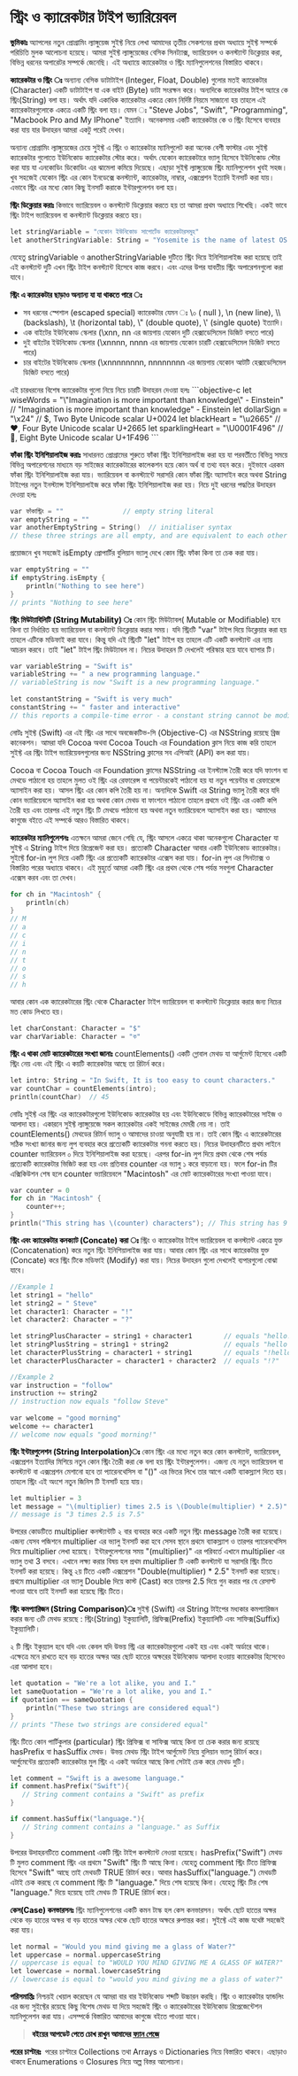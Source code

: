 স্ট্রিং ও ক্যারেকটার টাইপ ভ্যারিয়েবল
===========================================

<strong><span style="color:#000000;">ভুমিকাঃ</span></strong>
অ্যাপলের নতুন প্রোগ্রামিং ল্যাঙ্গুয়েজ সুইফ্ট নিয়ে লেখা আমাদের তৃতীয় সেকশনের প্রথম অধ্যায়ে সুইফ্ট সম্পর্কে পরিচিতি মুলক আলোচনা হয়েছে। আমরা সুইফ্ট ল্যাঙ্গুয়েজের বেসিক সিনট্যাক্স, ভ্যারিয়েবল ও কনস্ট্যান্ট ডিক্লেয়ার করা, বিভিন্ন ধরনের অপারেটর সম্পর্কে জেনেছি। এই অধ্যায়ে ক্যারেকটার ও স্ট্রিং ম্যানিপুলেশনের বিস্তারিত থাকবে। 

<strong><span style="color:#000000;">ক্যারেকটার ও স্ট্রিং ঃ </span></strong>
অন্যান্য বেসিক ডাটাটাইপ (Integer, Float, Double) গুলোর মতই ক্যারেকটার (Character) একটি ডাটাটাইপ যা এক বাইট (Byte) ডাটা সংরক্ষন করে। অন্যদিকে ক্যারেকটার টাইপ অ্যারে কে স্ট্রিং(String) বলা হয়। অর্থাৎ যদি একাধিক ক্যারেকটার একত্রে কোন নির্দিষ্ট নিয়মে সাজানো হয় তাহলে এই ক্যারেকটারগুলোকে একত্রে একটি স্ট্রিং বলা হয়। যেমন ঃ "Steve Jobs", "Swift", "Programming", "Macbook Pro and My IPhone" ইত্যাদি। অনেকসময় একটি ক্যারেকটার কে ও স্ট্রিং হিসেবে ব্যবহার করা যায় যার উদাহরন আমরা একটু পরেই দেখব।  

অন্যান্য প্রোগ্রামিং ল্যাঙ্গুয়েজের চেয়ে সুইফ্ট এ স্ট্রিং ও ক্যারেকটার ম্যানিপুলেট করা অনেক বেশী ফাস্টার এবং সুইফ্ট ক্যারেকটার গুলোতে ইউনিকোড ক্যারেকটার স্টোর করে। অর্থাৎ যেকোন ক্যারেকটারে ভ্যালু হিসেবে ইউনিকোড স্টোর করা যায় যা এনকোডিং ডিকোডিং এর ঝামেলা কমিয়ে দিয়েছে। এছাড়া সুইফ্ট ল্যাঙ্গুয়েজে স্ট্রিং ম্যানিপুলেশন খুবই সহজ। খুব সহজেই যেকোন স্ট্রিং এর কোন ইনডেক্সে কনস্ট্যান্ট, ক্যারেকটার, নাম্বার, এক্সপ্রেশন ইত্যাদি ইনসার্ট করা যায়। এভাবে স্ট্রিং এর মধ্যে কোন কিছু ইনসার্ট করাকে ইন্টারপুলেশন বলা হয়।

<strong><span style="color:#000000;">স্ট্রিং ডিক্লেয়ার করাঃ</span></strong>
কিভাবে ভ্যারিয়েবল ও কনস্ট্যান্ট ডিক্লেয়ার করতে হয় তা আমরা প্রথম অধ্যায়ে শিখেছি। একই ভাবে স্ট্রিং টাইপ ভ্যারিয়েবল বা কনস্ট্যান্ট ডিক্লেয়ার করতে হয়।
```objective-c
let stringVariable = "যেকোন ইউনিকোড সাপোর্টেড ক্যারেকটারসমুহ"
let anotherStringVariable: String = "Yosemite is the name of latest OS X"
``` 
যেহেতু stringVariable ও anotherStringVariable দুটিতে স্ট্রিং দিয়ে ইনিশিয়ালাইজ করা হয়েছে তাই এই কনস্ট্যান্ট দুটি এখন স্ট্রিং টাইপ কনস্ট্যান্ট হিসেবে কাজ করবে। এবং এদের উপর যাবতীয় স্ট্রিং অপারেশনগুলো করা যাবে।

<strong><span style="color:#000000;">স্ট্রিং এ ক্যারেকটার ছাড়াও অন্যান্য যা যা থাকতে পারে ঃ</span></strong>
<ul>
	<li>সব ধরনের স্পেশাল (escaped special) ক্যারেকটার যেমন ঃ \০ ( null ), \n (new line), \\ (backslash), \t (horizontal tab), \" (double quote), \' (single quote) ইত্যাদি।</li>
	<li>এক বাইটের ইউনিকোড স্কেলার (\xnn, nn এর জায়গায় যেকোন দুটি হেক্সাডেসিমেল ডিজিট বসতে পারে)</li>
	<li>দুই বাইটের ইউনিকোড স্কেলার (\xnnnn, nnnn এর জায়গায় যেকোন চারটি হেক্সাডেসিমেল ডিজিট বসতে পারে)</li>
        <li>চার বাইটের ইউনিকোড স্কেলার (\xnnnnnnnn, nnnnnnnn এর জায়গায় যেকোন আটটি হেক্সাডেসিমেল ডিজিট বসতে পারে)</li>
</ul>
এই চারধরনের বিশেষ ক্যারেকটার গুলো নিয়ে নিচে চারটি উদাহরন দেওয়া হলঃ
```objective-c
let wiseWords = "\"Imagination is more important than knowledge\" - Einstein"
// "Imagination is more important than knowledge" - Einstein
let dollarSign = "\x24"        // $,  Two Byte Unicode scalar U+0024
let blackHeart = "\u2665"      // ♥,  Four Byte Unicode scalar U+2665
let sparklingHeart = "\U0001F496"  // 💖, Eight Byte Unicode scalar U+1F496
``` 

<strong><span style="color:#000000;">ফাঁকা স্ট্রিং ইনিশিয়ালাইজ করাঃ</span></strong>
সাধারনত প্রোগ্রামের শুরুতে ফাঁকা স্ট্রিং ইনিশিয়ালাইজ করা হয় যা পরবর্তীতে বিভিন্ন সময়ে বিভিন্ন অপারেশনের মাধ্যমে বড় সাইজের ক্যারেকটারের কালেকশন হয়ে কোন অর্থ বা তথ্য বহন করে। দুইভাবে এরকম ফাঁকা স্ট্রিং ইনিশিয়ালাইজ করা যায়। ভ্যারিয়েবল বা কনস্ট্যান্টে সরাসরি কোন ফাঁকা স্ট্রিং অ্যাসাইন করে অথবা String টাইপের নতুন ইনস্ট্যান্স ইনিশিয়ালাইজ করে ফাঁকা স্ট্রিং ইনিশিয়ালাইজ করা হয়।  নিচে দুই ধরনের পদ্ধতির উদাহরন দেওয়া হলঃ
```objective-c
var ফাঁকাস্ট্রিং = ""               // empty string literal
var emptyString = ""
var anotherEmptyString = String()  // initialiser syntax
// these three strings are all empty, and are equivalent to each other
``` 

প্রয়োজনে খুব সহজেই isEmpty প্রোপার্টির বুলিয়ান ভ্যালু দেখে কোন স্ট্রিং ফাঁকা কিনা তা চেক করা যায়। 
```objective-c
var emptyString = ""
if emptyString.isEmpty {
    println("Nothing to see here")
}
// prints "Nothing to see here"
``` 

<strong><span style="color:#000000;">স্ট্রিং মিউট্যাবিলিটি (String Mutability) ঃ</span></strong>
কোন স্ট্রিং মিউট্যাবল( Mutable or Modifiable) হবে কিনা তা নির্ধারিত হয় ভ্যারিয়েবল বা কনস্ট্যান্ট ডিক্লেয়ার করার সময়। যদি স্ট্রিংটি "var" টাইপ দিয়ে ডিক্লেয়ার করা হয় তাহলে এটিকে মডিফাই করা যাবে। কিন্তু যদি এই স্ট্রিংটি "let" টাইপ হয় তাহলে এটি একটি কনস্ট্যান্ট এর ন্যায় আচরন করবে। তাই "let" টাইপ স্ট্রিং মিউট্যাবল না। নিচের উদাহরন টি দেখলেই পরিস্কার হয়ে যাবে ব্যাপার টি।
```objective-c
var variableString = "Swift is"
variableString += " a new programming language."
// variableString is now "Swift is a new programming language."
 
let constantString = "Swift is very much"
constantString += " faster and interactive"
// this reports a compile-time error - a constant string cannot be modified
``` 
<span style="color:#000000;">নোটঃ</span>
সুইফ্ট (Swift) এর এই স্ট্রিং এর সাথে অবজেকটিভ-সি (Objective-C) এর NSString রয়েছে ব্রিজ কানেকশন। আমরা যদি Cocoa অথবা Cocoa Touch এর Foundation ক্লাস নিয়ে কাজ করি তাহলে সুইফ্ট এর স্ট্রিং টাইপ ভ্যারিয়েবলগুলোর জন্য NSString ক্লাসের সব এপিআই (API) কল করা যায়। 

Cocoa বা Cocoa Touch এর Foundation ক্লাসের NSString এর ইনস্ট্যান্স তৈরী করে যদি ফাংশন বা মেথডে পাঠানো হয় তাহলে মুলত ওই স্ট্রিং এর রেফারেন্স বা পয়েন্টারকেই পাঠানো হয় যা নতুন পয়েন্টার বা রেফারেন্সে অ্যাসাইন করা হয়। আসল স্ট্রিং এর কোন কপি তৈরী হয় না। অন্যদিকে Swift এর String ভ্যালু তৈরী করে যদি কোন ভ্যারিয়েবলে অ্যাসাইন করা হয় অথবা কোন মেথড বা ফাংশনে পাঠানো তাহলে প্রথমে ওই স্ট্রিং এর একটি কপি তৈরী হয় এবং তারপর এই নতুন স্ট্রিং টি মেথডে পাঠানো হয় অথবা নতুন ভ্যারিয়েবলে অ্যাসাইন করা হয়।
আমাদের কাগুজে বইতে এই সম্পর্কে আরও বিস্তারিত থাকবে।

<strong><span style="color:#000000;">ক্যারেকটার ম্যানিপুলেশনঃ</span></strong>
এতক্ষনে আমরা জেনে গেছি যে, স্ট্রিং আসলে একত্রে থাকা অনেকগুলো Character যা সুইফ্ট এ String টাইপ দিয়ে রিপ্রেজেন্ট করা হয়। প্রত্যেকটি Character আবার একটি ইউনিকোড ক্যারেকটার। সুইফ্টে for-in লুপ দিয়ে একটি স্ট্রিং এর প্রত্যেকটি ক্যারেকটার এক্সেস করা যায়। for-in লুপ এর সিনট্যাক্স ও বিস্তারিত পরের অধ্যায়ে থাকবে। এই মুহুর্তে আমরা একটি স্ট্রিং এর প্রথম থেকে শেষ পর্যন্ত সবগুলা Character এক্সেস করব এবং তা দেখব।
```objective-c
for ch in "Macintosh" {
    println(ch)
}
// M
// a
// c
// i
// n
// t
// o 
// s
// h
``` 
আবার কোন এক ক্যারেকটারের স্ট্রিং থেকে Character টাইপ ভ্যারিয়েবল বা কনস্ট্যান্ট ডিক্লেয়ার করার জন্য নিচের মত কোড লিখতে হয়।
```objective-c
let charConstant: Character = "$"
var charVariable: Character = "ক"
``` 

<strong><span style="color:#000000;">স্ট্রিং এ থাকা মোট ক্যারেকটারের সংখ্যা জানাঃ</span></strong>
countElements() একটি গ্লোবাল মেথড যা আর্গুমেন্ট হিসেবে একটি স্ট্রিং নেয় এবং এই স্ট্রিং এ কয়টি ক্যারেকটার আছে তা রিটার্ন করে।
```objective-c
let intro: String = "In Swift, It is too easy to count characters."
var countChar = countElements(intro); 
println(countChar)  // 45
``` 

<span style="color:#000000;">নোটঃ</span>
সুইফ্ট এর স্ট্রিং এর ক্যারেকটারগুলো ইউনিকোড ক্যারেকটার হয় এবং ইউনিকোডে বিভিন্ন ক্যারেকটারের সাইজ ও আলাদা হয়। একারনে সুইফ্ট ল্যাঙ্গুয়েজে সকল ক্যারেকটার একই সাইজের মেমরী নেয় না। তাই countElements() মেথডের রিটার্ন ভ্যালু ও আমাদের চাওয়া অনুযায়ী হয় না। তাই কোন স্ট্রিং এ ক্যারেকটারের সঠিক সংখ্যা জানার জন্য লুপ ব্যবহার করে প্রত্যেকটি ক্যারেকটার গননা করতে হয়। নিচের উদাহরনটিতে প্রথম লাইনে counter ভ্যারিয়েবল ০ দিয়ে ইনিশিয়ালাইজ করা হয়েছে। এরপর for-in লুপ দিয়ে প্রথম থেকে শেষ পর্যন্ত প্রত্যেকটি ক্যারেকটার ভিজিট করা হয় এবং প্রতিবার counter এর ভ্যালু ১ করে বাড়ানো হয়। ফলে for-in টির এক্সিকিউশন শেষ হলে counter ভ্যারিয়েবলে "Macintosh" এর মোট ক্যারেকটারের সংখ্যা পাওয়া যাবে।   
```objective-c
var counter = 0
for ch in "Macintosh" {
    counter++;
}
println("This string has \(counter) characters"); // This string has 9 characters
``` 

<strong><span style="color:#000000;">স্ট্রিং এবং ক্যারেকটার কনক্যাট (Concate) করা ঃ</span></strong>
স্ট্রিং ও ক্যারেকটার টাইপ ভ্যারিয়েবল বা কনস্ট্যান্ট একত্রে যুক্ত (Concatenation) করে নতুন স্ট্রিং ইনিশিয়ালাইজ করা যায়। আবার কোন স্ট্রিং এর সাথে ক্যারেকটার যুক্ত (Concate) করে স্ট্রিং টিকে মডিফাই (Modify) করা যায়। নিচের উদাহরন গুলো দেখলেই ব্যপারগুলো বোঝা যাবে।
```objective-c
//Example 1
let string1 = "hello"
let string2 = " Steve"
let character1: Character = "!"
let character2: Character = "?"
 
let stringPlusCharacter = string1 + character1        // equals "hello!"
let stringPlusString = string1 + string2              // equals "hello Steve"
let characterPlusString = character1 + string1        // equals "!hello"
let characterPlusCharacter = character1 + character2  // equals "!?"

//Example 2
var instruction = "follow"
instruction += string2
// instruction now equals "follow Steve"
 
var welcome = "good morning"
welcome += character1
// welcome now equals "good morning!"
``` 

<strong><span style="color:#000000;">স্ট্রিং ইন্টারপুলেশন (String Interpolation)ঃ</span></strong>
কোন স্ট্রিং এর মধ্যে নতুন করে কোন কনস্ট্যান্ট, ভ্যারিয়েবল, এক্সপ্রেশন ইত্যাদির মিশিয়ে নতুন কোন স্ট্রিং তৈরী করা কে বলা হয় স্ট্রিং ইন্টারপুলেশন। এজন্য যে নতুন ভ্যারিয়েবল বা কনস্ট্যান্ট বা এক্সপ্রেশন মেশানো হবে তা প্যারেনথেসিস বা "()" এর ভিতর লিখে তার আগে একটি ব্যাকস্ল্যাশ দিতে হয়। তাহলে স্ট্রিং এই অংশে নতুন জিনিস টি ইনসার্ট হয়ে যায়।
```objective-c
let multiplier = 3
let message = "\(multiplier) times 2.5 is \(Double(multiplier) * 2.5)"
// message is "3 times 2.5 is 7.5"
``` 
উপরের কোডটিতে multiplier কনস্ট্যান্টটি ২ বার ব্যবহার করে একটি নতুন স্ট্রিং message তৈরী করা হয়েছে। এজন্য যেসব পজিশনে multiplier এর ভ্যালু ইনসার্ট করা হবে সেসব স্থানে প্রথমে ব্যাকস্ল্যাশ ও তারপর প্যারেনথেসিস দিয়ে multiplier লেখা হয়েছে। ইন্টারপুলেশনের সময় "\(multiplier)" এর পরিবর্তে এখানে multiplier এর ভ্যালু তথা 3 বসবে। এখানে লক্ষ্য করার বিষয় হল প্রথম multiplier টি একটি কনস্ট্যান্ট যা সরাসরি স্ট্রিং টিতে ইনসার্ট করা হয়েছে। কিন্তু ২য় টিতে একটি এক্সপ্রেশন "Double(multiplier) * 2.5" ইনসার্ট করা হয়েছে। প্রথমে multiplier এর ভ্যালু Double দিয়ে কাস্ট (Cast) করে তারপর 2.5 দিয়ে গুন করার পর যে রেসাল্ট পাওয়া যাবে তাই ইনসার্ট করা হয়েছে স্ট্রিং টিতে।

<strong><span style="color:#000000;">স্ট্রিং কমপ্যারিজন (String Comparison)ঃ</span></strong>
সুইফ্ট (Swift) এর String টাইপের মধ্যকার কমপ্যারিজন করার জন্য ৩টি মেথড রয়েছে : স্ট্রিং(String) ইকুয়্যালিটি, প্রিফিক্স(Prefix) ইকুয়্যালিটি এবং সাফিক্স(Suffix) ইকুয়্যালিটি।

২ টি স্ট্রিং ইকুয়্যাল হবে যদি এবং কেবল যদি উভয় স্ট্রি এর ক্যারেকটারগুলো একই হয় এবং একই অর্ডারে থাকে। এক্ষেত্রে মনে রাখতে হবে বড় হাতের অক্ষর আর ছোট হাতের অক্ষরের ইউনিকোড আলাদা হওয়ায় ক্যারেকটার হিসেবেও এরা আলাদা হবে। 
```objective-c
let quotation = "We're a lot alike, you and I."
let sameQuotation = "We're a lot alike, you and I."
if quotation == sameQuotation {
    println("These two strings are considered equal")
}
// prints "These two strings are considered equal"
``` 

স্ট্রিং টিতে কোন পার্টিকুলার (particular) স্ট্রিং প্রিফিক্স বা সাফিক্স আছে কিনা তা চেক করার জন্য রয়েছে hasPrefix বা hasSuffix মেথড। উভয় মেথড স্ট্রিং টাইপ আর্গুমেন্ট নিয়ে বুলিয়ান ভ্যালু রিটার্ন করে। আর্গুমেন্টের প্রত্যেকটি ক্যারেকটার মুল স্ট্রিং এ একই অর্ডারে আছে কিনা সেটাই চেক করে মেথড দুটি।
```objective-c
let comment = "Swift is a awesome language."
if comment.hasPrefix("Swift"){
   // String comment contains a "Swift" as prefix  
}

if comment.hasSuffix("language."){
   // String comment contains a "language." as Suffix  
}
``` 
উপরের উদাহরনটিতে comment একটি স্ট্রিং টাইপ কনস্ট্যান্ট নেওয়া হয়েছে। hasPrefix("Swift") মেথড টি মুলত comment স্ট্রিং এর প্রথমে "Swift" স্ট্রিং টি আছে কিনা। যেহেতু comment স্ট্রিং টিতে প্রিফিক্স হিসেবে "Swift" আছে তাই মেথডটি TRUE রিটার্ন করে। আবার hasSuffix("language.") মেথডটি এটাই চেক করছে যে comment স্ট্রিং টি "language." দিয়ে শেষ হয়েছে কিনা। যেহেতু স্ট্রিং টির শেষ "language." দিয়ে হয়েছে তাই মেথড টি TRUE রিটার্ন করে।  

<strong><span style="color:#000000;">কেস(Case) কনভারসনঃ</span></strong>
স্ট্রিং ম্যানিপুলেশনের একটি কমন টাস্ক হল কেস কনভারসন। অর্থাৎ ছোট হাতের অক্ষর থেকে বড় হাতের অক্ষর বা বড় হাতের অক্ষর থেকে ছোট হাতের অক্ষরে রুপান্তর করা। সুইফ্টে এই কাজ যথেষ্ট সহজেই করা যায়।
```objective-c
let normal = "Would you mind giving me a glass of Water?"
let uppercase = normal.uppercaseString
// uppercase is equal to "WOULD YOU MIND GIVING ME A GLASS OF WATER?"
let lowercase = normal.lowercaseString
// lowercase is equal to "would you mind giving me a glass of water?"
``` 

<strong><span style="color:#000000;">পরিসমাপ্তিঃ</span></strong>
নিশ্চয়ই খেয়াল করেছেন যে আমরা বার বার ইউনিকোড শব্দটি উচ্চারন করছি। স্ট্রিং ও ক্যারেকটার হ্যান্ডলিং এর জন্য সুইফ্টের রয়েছে কিছু বিশেষ মেথড যা দিয়ে সহজেই স্ট্রিং ও ক্যারেকটারের ইউনিকোড রিপ্রেজেন্টেশন ম্যানিপুলেশন করা যায়। এসম্পর্কে বিস্তারিত আমাদের কাগুজে বইতে পাওয়া যাবে।
<blockquote><span style="color:#000000;"><strong>বইয়ের আপডেট পেতে চোখ রাখুন আমাদের <a href="https://www.facebook.com/bangla.objc.swift.ios"><span style="color:#000000;">ফ্যান পেজে</span></a></strong></span></blockquote>

<strong><span style="color:#000000;">পরের চাপ্টারঃ </span></strong>
পরের চাপ্টারে Collections তথা Arrays ও Dictionaries নিয়ে বিস্তারিত থাকবে। এছাড়াও থাকবে Enumerations ও Closures নিয়ে অল্প বিস্তর আলোচনা।